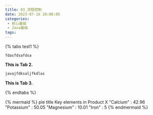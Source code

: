 ```yaml
---
title: 03_流程控制
date: 2023-07-16 20:06:05
categories:
 - 核心基础
 - Java基础
tags:
---
```


{% tabs test1 %}
<!-- tab -->
`fdasfdsafdsa`
<!-- endtab -->

<!-- tab -->
**This is Tab 2.**

```js
javajfdksaljfkdlas
```

<!-- endtab -->

<!-- tab -->
**This is Tab 3.**
<!-- endtab -->
{% endtabs %}



{% mermaid %}
pie
    title Key elements in Product X
    "Calcium" : 42.96
    "Potassium" : 50.05
    "Magnesium" : 10.01
    "Iron" :  5
{% endmermaid %}


